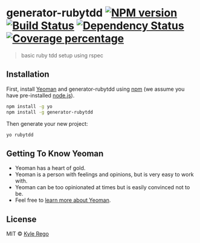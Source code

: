 # generator-rubytdd [![NPM version][npm-image]][npm-url] [![Build Status][travis-image]][travis-url] [![Dependency Status][daviddm-image]][daviddm-url] [![Coverage percentage][coveralls-image]][coveralls-url]
> basic ruby tdd setup using rspec

## Installation

First, install [Yeoman](http://yeoman.io) and generator-rubytdd using [npm](https://www.npmjs.com/) (we assume you have pre-installed [node.js](https://nodejs.org/)).

```bash
npm install -g yo
npm install -g generator-rubytdd
```

Then generate your new project:

```bash
yo rubytdd
```

## Getting To Know Yeoman

 * Yeoman has a heart of gold.
 * Yeoman is a person with feelings and opinions, but is very easy to work with.
 * Yeoman can be too opinionated at times but is easily convinced not to be.
 * Feel free to [learn more about Yeoman](http://yeoman.io/).

## License

MIT © [Kyle Rego]()


[npm-image]: https://badge.fury.io/js/generator-rubytdd.svg
[npm-url]: https://npmjs.org/package/generator-rubytdd
[travis-image]: https://travis-ci.org//generator-rubytdd.svg?branch=master
[travis-url]: https://travis-ci.org//generator-rubytdd
[daviddm-image]: https://david-dm.org//generator-rubytdd.svg?theme=shields.io
[daviddm-url]: https://david-dm.org//generator-rubytdd
[coveralls-image]: https://coveralls.io/repos//generator-rubytdd/badge.svg
[coveralls-url]: https://coveralls.io/r//generator-rubytdd
